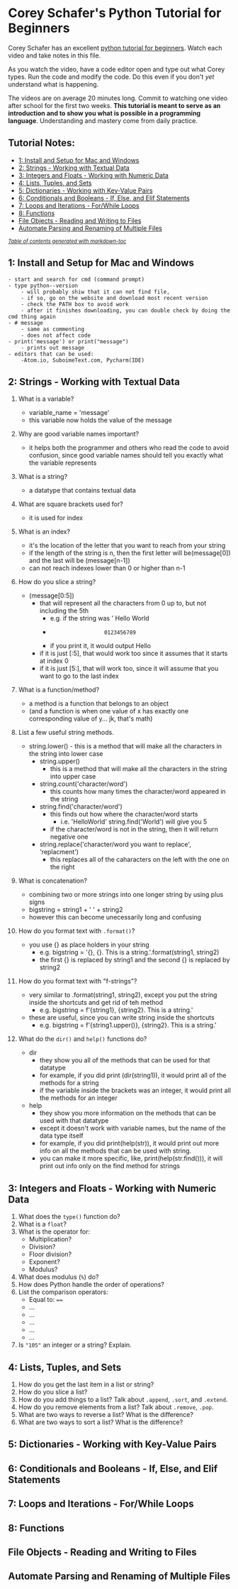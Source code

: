 # Corey Schafer's Python Tutorial for Beginners

Corey Schafer has an excellent [python tutorial for beginners](https://www.youtube.com/playlist?list=PL-osiE80TeTskrapNbzXhwoFUiLCjGgY7). Watch each video and take notes in this file.

As you watch the video, have a code editor open and type out what Corey types. Run the code and modify the code. Do this even if you don't *yet* understand what is happening.

The videos are on average 20 minutes long. Commit to watching one video after school for the first two weeks. **This tutorial is meant to serve as an introduction and to show you what is possible in a programming language**. Understanding and mastery come from daily practice.

## Tutorial Notes:
- [1: Install and Setup for Mac and Windows](#1--install-and-setup-for-mac-and-windows)
- [2: Strings - Working with Textual Data](#2--strings---working-with-textual-data)
- [3: Integers and Floats - Working with Numeric Data](#3--integers-and-floats---working-with-numeric-data)
- [4: Lists, Tuples, and Sets](#4--lists--tuples--and-sets)
- [5: Dictionaries - Working with Key-Value Pairs](#5--dictionaries---working-with-key-value-pairs)
- [6: Conditionals and Booleans - If, Else, and Elif Statements](#6--conditionals-and-booleans---if--else--and-elif-statements)
- [7: Loops and Iterations - For/While Loops](#7--loops-and-iterations---for-while-loops)
- [8: Functions](#8--functions)
- [File Objects - Reading and Writing to Files](#file-objects---reading-and-writing-to-files)
- [Automate Parsing and Renaming of Multiple Files](#automate-parsing-and-renaming-of-multiple-files)

<small><i><a href='http://ecotrust-canada.github.io/markdown-toc/'>Table of contents generated with markdown-toc</a></i></small>


## 1: Install and Setup for Mac and Windows
    - start and search for cmd (command prompt)
    - type python--version
        - will probably shiw that it can not find file, 
        - if so, go on the website and download most recent version 
        - check the PATH box to avoid work
        - after it finishes downloading, you can double check by doing the cmd thing again
    - # message 
        - same as commenting
        - does not affect code 
    - print('message') or print("message")
        - prints out message
    - editors that can be used: 
        -Atom.io, SuboimeText.com, Pycharm(IDE)

## 2: Strings - Working with Textual Data
1. What is a variable?
    - variable_name = 'message'
    - this variable now holds the value of the message
2. Why are good variable names important?
    - it helps both the programmer and others who read the code to avoid confusion, since good variable names should tell you exactly what the variable represents
3. What is a string?
    - a datatype that contains textual data
4. What are square brackets used for?
     - it is used for index 
5. What is an index?
    - it's the location of the letter that you want to reach from your string
    - if the length of the string is n, then the first letter will be(message[0]) and the last will be (message[n-1])
    - can not reach indexes lower than 0 or higher than n-1
6. How do you slice a string?
    - (message[0:5])
        - that will represent all the characters from 0 up to, but not including the 5th
            - e.g. if the string was ' Hello World
            -                      0123456789
            - if you print it, it would output Hello
        - if it is just [:5], that would work too since it assumes that it starts at index 0
        - if it is just [5:], that will work too, since it will assume that you want to go to the last index
7. What is a function/method?
    - a method is a function that belongs to an object
    - (and a function is when one value of x has exactly one corresponding value of y... jk, that's math)
    
8. List a few useful string methods.
     - string.lower()
            - this is a  method that will make all the characters in the string into lower case
        - string.upper()
            - this is a method that will make all the characters in the string into upper case
        - string.count('character/word')
            - this counts how many times the character/word appeared in the string
        - string.find('character/word')
            - this finds out how where the character/word starts
                - i.e. 'HelloWorld' string.find('World') will give you 5
            - if the character/word is not in the string, then it will return negative one
        - string.replace('character/word you want to replace', 'replacment')
            - this replaces all of the caharacters on the left with the one on the right
9. What is concatenation?
    - combining two or more strings into one longer string by using plus signs
    - bigstring = string1 + ' ' + string2
    - however this can become unecessarily long and confusing
10. How do you format text with `.format()`?
    - you use {} as place holders in your string
        - e.g. bigstring = '{}, {}. This is a string.'.format(string1, string2)
        - the first {} is replaced by string1 and the second {} is replaced by string2
    
11. How do you format text with "f-strings"?
    - very similar to .format(string1, string2), except you put the string inside the shortcuts and get rid of teh method
        - e.g. bigstring = f'{string1}, {string2}. This is a string.'
    - these are useful, since you can write string inside the shortcuts
        - e.g. bigstring = f'{string1.upper()}, {string2}. This is a string.'
12. What do the `dir()` and `help()` functions do?
    - dir
        - they show you all of the methods that can be used for that datatype
        - for example, if you did print (dir(string1)), it would print all of the methods for a string
        - if the variable inside the brackets was an integer, it would print all the methods for an integer
    - help
        - they show you more information on the methods that can be used with that datatype
        - except it doesn't work with variable names, but the name of the data type itself
        - for example, if you did print(help(str)), it would print out more info on all the methods that can be used with string.
        - you can make it more specific, like, print(help(str.find())), it will print out info only on the find method for strings
## 3: Integers and Floats - Working with Numeric Data
1. What does the `type()` function do?
2. What is a `float`?
3. What is the operator for:
    - Multiplication?
    - Division?
    - Floor division?
    - Exponent?
    - Modulus?
4. What does modulus (`%`) do?
5. How does Python handle the order of operations?
6. List the comparison operators:
    - Equal to: `==`
    - ...
    - ...
    - ...
    - ...
    - ...
7. Is `"105"` an integer or a string? Explain.

## 4: Lists, Tuples, and Sets
1. How do you get the last item in a list or string?
2. How do you slice a list?
3. How do you add things to a list? Talk about `.append`, `.sort`, and `.extend`.
4. How do you remove elements from a list?  Talk about `.remove`, `.pop`.
5. What are two ways to reverse a list? What is the difference?
6. What are two ways to sort a list? What is the difference?

## 5: Dictionaries - Working with Key-Value Pairs

## 6: Conditionals and Booleans - If, Else, and Elif Statements

## 7: Loops and Iterations - For/While Loops

## 8: Functions

## File Objects - Reading and Writing to Files

## Automate Parsing and Renaming of Multiple Files
